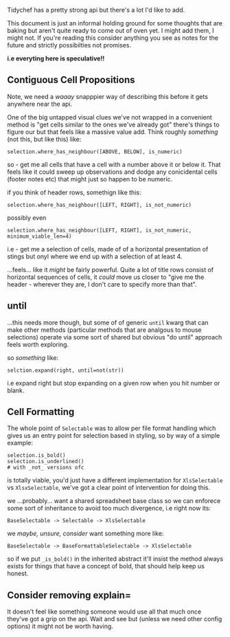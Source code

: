 Tidychef has a pretty strong api but there's a lot I'd like to add.

This document is just an informal holding ground for some thoughts that are baking but aren't quite ready to come out of oven yet. I might add them, I might not. If you're reading this consider anything you see as notes for the future and strictly possibilties not promises.

**i.e everyting here is speculative!!**

## Contiguous Cell Propositions

Note, we need a _waaay_ snapppier way of describing this before it gets anywhere near the api.

One of the big untapped visual clues we've not wrapped in a convenient method is "get cells similar to the ones we've already got" there's things to figure our but that feels like a massive value add. Think roughly _something_ (not this, but like this) like:

```
selection.where_has_neighbour([ABOVE, BELOW], is_numeric)
```

so - get me all cells that have a cell with a number above it or below it. That feels like it could sweep up observations and dodge any conicidental cells (footer notes etc) that might just so happen to be numeric. 

if you think of header rows, somethign like this:

```
selection.where_has_neighbour([LEFT, RIGHT], is_not_numeric)
```

possibly even

```
selection.where_has_neighbour([LEFT, RIGHT], is_not_numeric, minimum_viable_len=4)
```

i.e - get me a selection of cells, made of of a horizontal presentation of stings but onyl where we end up with a selection of at least 4.

...feels... like it _might_ be fairly powerful. Quite a lot of title rows consist of horizontal sequences of cells, it _could_ move us closer to "give me the header - wherever they are, I don't care to specify more than that". 


## until

...this needs more though, but some of of generic `until` kwarg that can make other methods (particular methods that are analgous to mouse selections) operate via some sort of shared but obvious "do until" approach feels worth exploring.

so _something_ like:

```
selction.expand(right, until=not(str))
```

i.e expand right but stop expanding on a given row when you hit number or blank.

## Cell Formatting

The whole point of `Selectable` was to allow per file format handling which gives us an entry point for selection based in styling, so by way of a simple example:

```
selection.is_bold()
selection.is_underlined()
# with _not_ versions ofc
```

is totally viable, you'd just have a different implementation for `XlsSelectable` vs `XlsxSelectable`, we've got a clear point of intervention for doing this.

we ...probably... want a shared spreadsheet base class so we can enforece some sort of inheritance to avoid too much divergence, i.e right now its:

```
BaseSelectable -> Selectable -> XlsSelectable
```

we _maybe, unsure, consider_ want something more like:

```
BaseSelectable -> BaseFormattableSelectable -> XlsSelectable
```

so if we put `_is_bold()` in the inherited abstract it'll insist the method always exists for things that have a concept of bold, that should help keep us honest.


## Consider removing explain=

It doesn't feel like something someone would use all that much once they've got a grip on the api. Wait and see but (unless we need other config options) it might not be worth having.